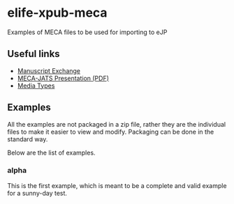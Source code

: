 # elife-xpub-meca

Examples of MECA files to be used for importing to eJP

## Useful links

* [Manuscript Exchange](https://www.manuscriptexchange.org/)
* [MECA-JATS Presentation (PDF)](file:///home/peter/Documents/MECA_JATS-Con_2018_for_distribution.pdf)
* [Media Types]( https://en.wikipedia.org/wiki/Media_type)

## Examples

All the examples are not packaged in a zip file, rather they are the individual files to make it easier to view and modify. Packaging can be done in the standard way.

Below are the list of examples.

### alpha

This is the first example, which is meant to be a complete and valid example for a sunny-day test.
